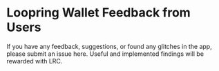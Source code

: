# Loopring Wallet Feedback from Users

If you have any feedback, suggestions, or found any glitches in the app, please submit an issue here. Useful and implemented findings will be rewarded with LRC.
